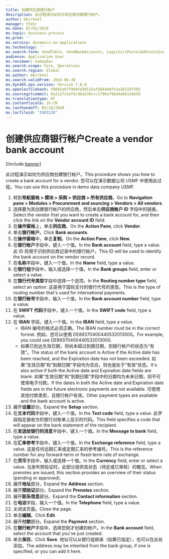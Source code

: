```yaml
---
title: 创建供应商银行帐户
description: 此过程演示如何为供应商创建银行帐户。
author: mkirknel
manager: tfehr
ms.date: 07/01/2019
ms.topic: business-process
ms.prod: ''
ms.service: dynamics-ax-applications
ms.technology: ''
ms.search.form: VendTable, VendBankAccounts, LogisticsPostalAddressSingle
audience: Application User
ms.reviewer: kamaybac
ms.search.scope: Core, Operations
ms.search.region: Global
ms.author: mkirknel
ms.search.validFrom: 2016-06-30
ms.dyn365.ops.version: Version 7.0.0
ms.openlocfilehash: f8092ab7f960fd36515afb8448dfe1e262197595
ms.sourcegitcommit: 8a2127c5af6cdbda30ccc1f9bef9bd4ab61e9e50
ms.translationtype: HT
ms.contentlocale: zh-CN
ms.lasthandoff: 05/18/2020
ms.locfileid: "3383128"
---
```

# <a name="create-a-vendor-bank-account"></a><span data-ttu-id="adc8c-103">创建供应商银行帐户</span><span class="sxs-lookup"><span data-stu-id="adc8c-103">Create a vendor bank account</span></span>

[!include [banner](../../includes/banner.md)]

<span data-ttu-id="adc8c-104">此过程演示如何为供应商创建银行帐户。</span><span class="sxs-lookup"><span data-stu-id="adc8c-104">This procedure shows you how to create a bank account for a vendor.</span></span> <span data-ttu-id="adc8c-105">您可以在演示数据公司 USMF 中使用此过程。</span><span class="sxs-lookup"><span data-stu-id="adc8c-105">You can use this procedure in demo data company USMF.</span></span>

1. <span data-ttu-id="adc8c-106">转到**导航窗格 > 模块 > 采购 > 供应商 > 所有供应商**。</span><span class="sxs-lookup"><span data-stu-id="adc8c-106">Go to **Navigation pane > Modules > Procurement and sourcing > Vendors > All vendors**.</span></span>
2. <span data-ttu-id="adc8c-107">选择要为其创建银行帐户的供应商，然后单击**供应商帐户 ID** 字段中的链接。</span><span class="sxs-lookup"><span data-stu-id="adc8c-107">Select the vendor that you want to create a bank account for, and then click the link on the **Vendor account ID** field.</span></span>
3. <span data-ttu-id="adc8c-108">在**操作窗格**上，单击**供应商**。</span><span class="sxs-lookup"><span data-stu-id="adc8c-108">On the **Action Pane**, click **Vendor**.</span></span>
4. <span data-ttu-id="adc8c-109">单击**银行帐户**。</span><span class="sxs-lookup"><span data-stu-id="adc8c-109">Click **Bank accounts**.</span></span>
5. <span data-ttu-id="adc8c-110">在**操作窗格**中，单击**复制**。</span><span class="sxs-lookup"><span data-stu-id="adc8c-110">On the **Action Pane**, click **New**.</span></span>
6. <span data-ttu-id="adc8c-111">在**银行帐户**字段中，键入一个值。</span><span class="sxs-lookup"><span data-stu-id="adc8c-111">In the **Bank account** field, type a value.</span></span> <span data-ttu-id="adc8c-112">此 ID 将用于识别供应商记录中的银行帐户。</span><span class="sxs-lookup"><span data-stu-id="adc8c-112">This ID will be used to identify the bank account on the vendor record.</span></span>  
7. <span data-ttu-id="adc8c-113">在**名称**字段中，键入一个值。</span><span class="sxs-lookup"><span data-stu-id="adc8c-113">In the **Name** field, type a value.</span></span>
8. <span data-ttu-id="adc8c-114">在**银行组**字段中，输入或选择一个值。</span><span class="sxs-lookup"><span data-stu-id="adc8c-114">In the **Bank groups** field, enter or select a value.</span></span>
9. <span data-ttu-id="adc8c-115">在**银行代号类型**字段中选择一个选项。</span><span class="sxs-lookup"><span data-stu-id="adc8c-115">In the **Routing number type** field, select an option.</span></span> <span data-ttu-id="adc8c-116">这是用于国际支付的银行代号的类型。</span><span class="sxs-lookup"><span data-stu-id="adc8c-116">This is the type of routing number that's used for international payments.</span></span>  
10. <span data-ttu-id="adc8c-117">在**银行帐号**字段中，输入一个值。</span><span class="sxs-lookup"><span data-stu-id="adc8c-117">In the **Bank account number** field, type a value.</span></span>
11. <span data-ttu-id="adc8c-118">在 **SWIFT 代码**字段中，键入一个值。</span><span class="sxs-lookup"><span data-stu-id="adc8c-118">In the **SWIFT code** field, type a value.</span></span>
12. <span data-ttu-id="adc8c-119">在 **IBAN** 字段，键入一个值。</span><span class="sxs-lookup"><span data-stu-id="adc8c-119">In the **IBAN** field, type a value.</span></span>
    - <span data-ttu-id="adc8c-120">IBAN 编号的格式必须正确。</span><span class="sxs-lookup"><span data-stu-id="adc8c-120">The IBAN number must be in the correct format.</span></span> <span data-ttu-id="adc8c-121">例如，您可以使用 DE89370400440532013000。</span><span class="sxs-lookup"><span data-stu-id="adc8c-121">For example, you could use DE89370400440532013000.</span></span>  
    - <span data-ttu-id="adc8c-122">如果已到达生效日期，但尚未超过到期日期，则银行帐户的状态为“有效”。</span><span class="sxs-lookup"><span data-stu-id="adc8c-122">The status of the bank account is Active if the Active date has been reached, and the Expiration date has not been exceeded.</span></span> <span data-ttu-id="adc8c-123">如果“生效日期”和“到期日期”字段均为空白，则也是处于“有效”状态。</span><span class="sxs-lookup"><span data-stu-id="adc8c-123">It's also active if both the Active date and Expiration date fields are blank.</span></span> <span data-ttu-id="adc8c-124">如果“生效日期”和“到期日期”字段中的日期均为未来日期，则不可使用电子付款。</span><span class="sxs-lookup"><span data-stu-id="adc8c-124">If the dates in both the Active date and Expiration date fields are in the future electronic payments are not available.</span></span> <span data-ttu-id="adc8c-125">可使用其他付款类型，且银行帐户有效。</span><span class="sxs-lookup"><span data-stu-id="adc8c-125">Other payment types are available and the bank account is active.</span></span>  
13. <span data-ttu-id="adc8c-126">展开**设置**部分。</span><span class="sxs-lookup"><span data-stu-id="adc8c-126">Expand the **Setup** section.</span></span>
14. <span data-ttu-id="adc8c-127">在**文本代码**字段中，键入一个值。</span><span class="sxs-lookup"><span data-stu-id="adc8c-127">In the **Text code** field, type a value.</span></span> <span data-ttu-id="adc8c-128">此字段指定接收方的银行对账单上显示的代码。</span><span class="sxs-lookup"><span data-stu-id="adc8c-128">This field specifies a code that will appear on the bank statement of the recipient.</span></span>  
15. <span data-ttu-id="adc8c-129">在**发送给银行的消息**字段中，键入一个值。</span><span class="sxs-lookup"><span data-stu-id="adc8c-129">In the **Message to bank** field, type a value.</span></span>
16. <span data-ttu-id="adc8c-130">在**汇率参考**字段中，键入一个值。</span><span class="sxs-lookup"><span data-stu-id="adc8c-130">In the **Exchange reference** field, type a value.</span></span> <span data-ttu-id="adc8c-131">这是任何远期汇率或定期汇率的参考编号。</span><span class="sxs-lookup"><span data-stu-id="adc8c-131">This is the reference number for any forward-term or fixed-term rate of exchange.</span></span>
17. <span data-ttu-id="adc8c-132">在**货币**字段中，输入或选择一个值。</span><span class="sxs-lookup"><span data-stu-id="adc8c-132">In the **Currency** field, enter or select a value.</span></span> <span data-ttu-id="adc8c-133">当发布预验证时，此部分提供其状态（待定或已审核）的概览。</span><span class="sxs-lookup"><span data-stu-id="adc8c-133">When prenotes are issued, this section provides an overview of their status (pending or approved).</span></span>  
18. <span data-ttu-id="adc8c-134">展开**地址**部分。</span><span class="sxs-lookup"><span data-stu-id="adc8c-134">Expand the **Address** section.</span></span>
19. <span data-ttu-id="adc8c-135">展开**预验证**部分。</span><span class="sxs-lookup"><span data-stu-id="adc8c-135">Expand the **Prenotes** section.</span></span>
20. <span data-ttu-id="adc8c-136">展开**联系信息**部分。</span><span class="sxs-lookup"><span data-stu-id="adc8c-136">Expand the **Contact information** section.</span></span>
21. <span data-ttu-id="adc8c-137">在**电话**字段，输入一个值。</span><span class="sxs-lookup"><span data-stu-id="adc8c-137">In the **Telephone** field, type a value.</span></span>
22. <span data-ttu-id="adc8c-138">关闭该页面。</span><span class="sxs-lookup"><span data-stu-id="adc8c-138">Close the page.</span></span>
23. <span data-ttu-id="adc8c-139">单击**编辑**。</span><span class="sxs-lookup"><span data-stu-id="adc8c-139">Click **Edit**.</span></span>
24. <span data-ttu-id="adc8c-140">展开**付款**部分。</span><span class="sxs-lookup"><span data-stu-id="adc8c-140">Expand the **Payment** section.</span></span>
25. <span data-ttu-id="adc8c-141">在**银行帐户**字段中，选择您刚才创建的帐户。</span><span class="sxs-lookup"><span data-stu-id="adc8c-141">In the **Bank account** field, select the account that you've just created.</span></span>
26. <span data-ttu-id="adc8c-142">单击**保存**。</span><span class="sxs-lookup"><span data-stu-id="adc8c-142">Click **Save**.</span></span> <span data-ttu-id="adc8c-143">地址可以从银行组继承（如果已指定），也可以在此处添加。</span><span class="sxs-lookup"><span data-stu-id="adc8c-143">The address may be inherited from the bank group, if one is specified, or you can add it here.</span></span>  


